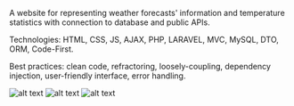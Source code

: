 A website for representing weather forecasts' information and temperature statistics with connection to database and public APIs.

Technologies: HTML, CSS, JS, AJAX, PHP, LARAVEL, MVC, MySQL, DTO, ORM, Code-First.

Best practices: clean code, refractoring, loosely-coupling, dependency injection, user-friendly interface, error handling.

![alt text](https://github.com/8ESTIE/WetterService/blob/master/1.jpg?raw=true)
![alt text](https://github.com/8ESTIE/WetterService/blob/master/2.jpg?raw=true)
![alt text](https://github.com/8ESTIE/WetterService/blob/master/3.jpg?raw=true)